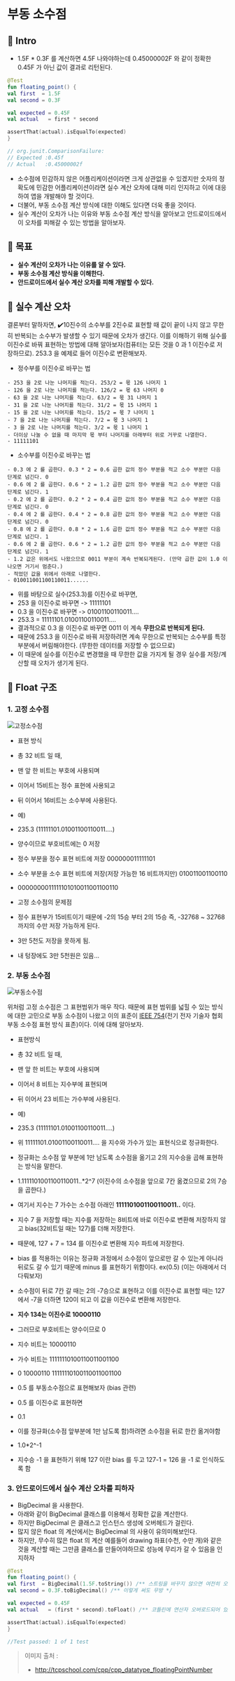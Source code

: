 # 부동 소수점

## 📌 Intro

- 1.5F * 0.3F 를 계산하면 4.5F 나와야하는데 0.45000002F 와 같이 정확한 0.45F 가 아닌 값이 결과로 리턴된다.

``` kotlin
@Test
fun floating_point() {
val first  = 1.5F
val second = 0.3F

val expected = 0.45F
val actual   = first * second

assertThat(actual).isEqualTo(expected)
}

// org.junit.ComparisonFailure: 
// Expected :0.45f
// Actual   :0.45000002f
```

- 소수점에 민감하지 않은 어플리케이션이라면 크게 상관없을 수 있겠지만 숫자의 정확도에 민감한 어플리케이션이라면 실수 계산 오차에 대해 미리 인지하고 이에 대응하여 앱을 개발해야 할 것이다.
- 더불어, 부동 소수점 계산 방식에 대한 이해도 있다면 더욱 좋을 것이다.
- 실수 계산이 오차가 나는 이유와 부동 소수점 계산 방식을 알아보고 안드로이드에서 이 오차를 피해갈 수 있는 방법을 알아보자.

## 📌 목표
- **실수 계산이 오차가 나는 이유를 알 수 있다.**
- **부동 소수점 계산 방식을 이해한다.**
- **안드로이드에서 실수 계산 오차를 피해 개발할 수 있다.**

## 📌 실수 계산 오차

결론부터 말하자면, ✔️10진수의 소수부를 2진수로 표현할 때 값이 끝이 나지 않고 무한히 반복되는 소수부가 발생할 수 있기 때문에 오차가 생긴다.
이를 이해하기 위해 실수를 이진수로 바꿔 표현하는 방법에 대해 알아보자(컴퓨터는 모든 것을 0 과 1 이진수로 저장하므로). 
253.3 을 예제로 들어 이진수로 변환해보자.

- 정수부를 이진수로 바꾸는 법
```
- 253 을 2로 나눈 나머지를 적는다. 253/2 = 몫 126 나머지 1
- 126 을 2로 나눈 나머지를 적는다. 126/2 = 몫 63 나머지 0
- 63 을 2로 나눈 나머지를 적는다. 63/2 = 몫 31 나머지 1
- 31 을 2로 나눈 나머지를 적는다. 31/2 = 몫 15 나머지 1
- 15 을 2로 나눈 나머지를 적는다. 15/2 = 몫 7 나머지 1
- 7 을 2로 나눈 나머지를 적는다. 7/2 = 몫 3 나머지 1
- 3 을 2로 나눈 나머지를 적는다. 3/2 = 몫 1 나머지 1
- 더이상 나눌 수 없을 때 마지막 몫 부터 나머지를 아래부터 위로 거꾸로 나열한다.
- 11111101
```

- 소수부를 이진수로 바꾸는 법
```
- 0.3 에 2 를 곱한다. 0.3 * 2 = 0.6 곱한 값의 정수 부분을 적고 소수 부분만 다음 단계로 넘긴다. 0
- 0.6 에 2 를 곱한다. 0.6 * 2 = 1.2 곱한 값의 정수 부분을 적고 소수 부분만 다음 단계로 넘긴다. 1
- 0.2 에 2 를 곱한다. 0.2 * 2 = 0.4 곱한 값의 정수 부분을 적고 소수 부분만 다음 단계로 넘긴다. 0
- 0.4 에 2 를 곱한다. 0.4 * 2 = 0.8 곱한 값의 정수 부분을 적고 소수 부분만 다음 단계로 넘긴다. 0
- 0.8 에 2 를 곱한다. 0.8 * 2 = 1.6 곱한 값의 정수 부분을 적고 소수 부분만 다음 단계로 넘긴다. 1
- 0.6 에 2 를 곱한다. 0.6 * 2 = 1.2 곱한 값의 정수 부분을 적고 소수 부분만 다음 단계로 넘긴다. 1
- 1.2 값은 위에서도 나왔으므로 0011 부분이 계속 반복되게된다. (만약 곱한 값이 1.0 이 나오면 거기서 멈춘다.)
- 적었던 값을 위에서 아래로 나열한다.
- 010011001100110011......
```

- 위를 바탕으로 실수(253.3)를 이진수로 바꾸면,
- 253 을 이진수로 바꾸면 -> 11111101
- 0.3 을 이진수로 바꾸면 -> 01001100110011....
- 253.3 = 11111101.01001100110011....
- 결과적으로 0.3 을 이진수로 바꾸면 0011 이 계속 **무한으로 반복되게 된다.**
- 때문에 253.3 을 이진수로 바꿔 저장하려면 계속 무한으로 반복되는 소수부를 특정 부분에서 버림해야한다. (무한한 데이터를 저장할 수 없으므로)
- 이 때문에 실수를 이진수로 변경했을 때 무한한 값을 가지게 될 경우 실수를 저장/계산할 때 오차가 생기게 된다.

## 📌 Float 구조

### 1. 고정 소수점

![고정소수점](/Prerequisites/ComputerScience/Images/fixed_point_structure.png)

- 표현 방식
- 총 32 비트 일 때,
- 맨 앞 한 비트는 부호에 사용되며
- 이어서 15비트는 정수 표현에 사용되고
- 뒤 이어서 16비트는 소수부에 사용된다.

- 예)
- 235.3 (11111101.01001100110011....)
- 양수이므로 부호비트에는 0 저장
- 정수 부분을 정수 표현 비트에 저장 000000011111101
- 소수 부분을 소수 표현 비트에 저장(저장 가능한 16 비트까지만) 010011001100110
- 0000000011111101010011001100110

- 고정 소수점의 문제점
- 정수 표현부가 15비트이기 때문에 -2의 15승 부터 2의 15승 즉, -32768 ~ 32768 까지의 수만 저장 가능하게 된다.
- 3만 5천도 저장을 못하게 됨.
- 내 텅장에도 3만 5천원은 있음...

### 2. 부동 소수점

![부동소수점](/Prerequisites/ComputerScience/Images/floating_point_structure.png)

위처럼 고정 소수점은 그 표현범위가 매우 작다. 때문에 표현 범위를 넓힐 수 있는 방식에 대한 고민으로 부동 소수점이 나왔고 이의 표준이 [IEEE 754](https://en.wikipedia.org/wiki/IEEE_754)(전기 전자 기술자 협회 부동 소수점 표현 방식 표존)이다.
이에 대해 알아보자.

- 표현방식
- 총 32 비트 일 때,
- 맨 앞 한 비트는 부호에 사용되며
- 이어서 8 비트는 지수부에 표현되며
- 뒤 이어서 23 비트는 가수부에 사용된다.

- 예)
- 235.3 (11111101.01001100110011....)
- 위 11111101.01001100110011.... 을 지수와 가수가 있는 표현식으로 정규화한다.
- 정규화는 소수점 앞 부분에 1만 남도록 소수점을 옮기고 2의 지수승을 곱해 표현하는 방식을 말한다.
- 1.1111101001100110011..*2^7 (이진수의 소수점을 앞으로 7칸 옮겼으므로 2의 7승을 곱한다.)
- 여기서 지수는 7 가수는 소수점 아래인 **1111101001100110011..** 이다.
- 지수 7 을 저장할 때는 지수를 저장하는 8비트에 바로 이진수로 변환해 저장하지 않고 bias(32비트일 때는 127)를 더해 저장한다.
- 때문에, 127 + 7 = 134 를 이진수로 변환해 지수 파트에 저장한다.
- bias 를 적용하는 이유는 정규화 과정에서 소수점이 앞으로만 갈 수 있는게 아니라 뒤로도 갈 수 있기 때문에 minus 를 표현하기 위함이다. ex(0.5) (이는 아래에서 더 다뤄보자)
- 소수점이 뒤로 7칸 갈 때는 2의 -7승으로 표현하고 이를 이진수로 표현할 때는 127에서 -7을 더하면 120이 되고 이 값을 이진수로 변환해 저장한다.
- **지수 134는 이진수로 10000110**
- 그러므로 부호비트는 양수이므로 0
- 지수 비트는 10000110
- 가수 비트는 11111110100110011001100
- 0 10000110 11111110100110011001100 
- 0.5 를 부동소수점으로 표현해보자 (bias 관련)
- 0.5 를 이진수로 표현하면 
- 0.1
- 이를 정규화(소수점 앞부분에 1만 남도록 함)하려면 소수점을 뒤로 한칸 옮겨야함
- 1.0*2^-1 
- 지수승 -1 을 표현하기 위해 127 이란 bias 를 두고 127-1 = 126 을 -1 로 인식하도록 함

### 3. 안드로이드에서 실수 계산 오차를 피하자

- BigDecimal 을 사용한다.
- 아래와 같이 BigDecimal 클래스를 이용해서 정확한 값을 계산한다.
- 하지만 BigDecimal 은 클래스고 인스턴스 생성에 오버헤드가 걸린다.
- 많지 않은 float 의 계산에서는 BigDecimal 의 사용이 유의미해보인다.
- 하지만, 무수히 많은 float 의 계산 예를들어 drawing 좌표(수천, 수만 개)와 같은 것을 계산할 때는 그만큼 클래스를 만들어야하므로 성능에 무리가 갈 수 있음을 인지하자

``` kotlin
@Test
fun floating_point() {
val first  = BigDecimal(1.5F.toString()) /** 스트링을 바꾸지 않으면 여전히 오차가 발생한다. */
val second = 0.3F.toBigDecimal() /** 이렇게 써도 무방 */

val expected = 0.45F
val actual   = (first * second).toFloat() /** 코틀린에 연산자 오버로드되어 있음 */

assertThat(actual).isEqualTo(expected)
}

//Test passed: 1 of 1 test
```

> 이미지 출처 : 
> - http://tcpschool.com/cpp/cpp_datatype_floatingPointNumber
